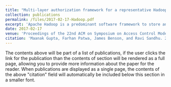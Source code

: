 ```yaml
---
title: "Multi-layer authorization framework for a representative Hadoop ecosystem deployment"
collection: publications
permalink: /files/2017-02-17-Hadoop.pdf
excerpt: 'Apache Hadoop is a predominant software framework to store and process vast amount of data, produced in varied formats. Data stored in Hadoop multi-tenant data lake often includes sensitive data such as social security numbers, intelligence sources and medical particulars, which should only be accessed by legitimate users. Apache Ranger and Apache Sentry are important authorization systems providing fine-grained access control across several Hadoop ecosystem services. In this paper, we provide a comprehensive explanation for the authorization framework offered by Hadoop ecosystem, incorporating core Hadoop 2.x native access control features and capabilities offered by Apache Ranger, with prime focus on data services including Apache Hive and Hadoop 2.x core services. A multi-layer authorization system is discussed and demonstrated, reflecting access control for services, data, applications and infrastructure resources inside a representative Hadoop ecosystem instance. A concrete use case is discussed to underline the application of aforementioned access control points. We use Hortonworks Hadoop distribution HDP 2.5 to exhibit this multi-layer access control framework.'
date: 2017-02-17
venue: 'Proceedings of the 22nd ACM on Symposium on Access Control Models and Technologies'
citation: 'Maanak Gupta, Farhan Patwa, James Benson, and Ravi Sandhu. 2017. Multi-Layer Authorization Framework for a Representative Hadoop Ecosystem Deployment. In Proceedings of the 22nd ACM on Symposium on Access Control Models and Technologies (SACMAT 17 Abstracts). Association for Computing Machinery, New York, NY, USA, 183–190. https://doi.org/10.1145/3078861.3084173'
---
```


The contents above will be part of a list of publications, if the user clicks the link for the publication than the contents of section will be rendered as a full page, allowing you to provide more information about the paper for the reader. When publications are displayed as a single page, the contents of the above "citation" field will automatically be included below this section in a smaller font.
